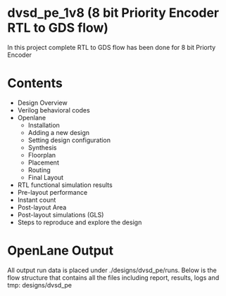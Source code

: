 # dvsd_pe_1v8 (8 bit Priority Encoder RTL to GDS flow) 
In this project complete RTL to GDS flow has been done for 8 bit Priorty Encoder

# Contents
- Design Overview
- Verilog behavioral codes 
- Openlane
	- Installation
	- Adding a new design
	- Setting design configuration
	- Synthesis
	- Floorplan
	- Placement
	- Routing
	- Final Layout 
- RTL functional simulation results
- Pre-layout performance
- Instant count
- Post-layout Area
- Post-layout simulations (GLS)
- Steps to reproduce and explore the design


# OpenLane Output

All output run data is placed under ./designs/dvsd_pe/runs. Below is the flow structure that contains all the files including report, results, logs and tmp:
designs/dvsd_pe




